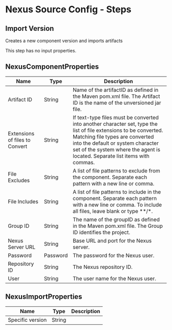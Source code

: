 
# Nexus Source Config - Steps

## Import Version

Creates a new component version and imports artifacts

This step has no input properties.


## NexusComponentProperties


| Name | Type | Description |
| --- | --- | --- |
| Artifact ID | String | Name of the artifactID as defined in the Maven pom.xml file. The Artifact ID is the name of the unversioned jar file. |
| Extensions of files to Convert | String | If text-type files must be converted into another character set, type the list of file extensions to be converted. Matching file types are converted into the default or system character set of the system where the agent is located. Separate list items with commas. |
| File Excludes | String | A list of file patterns to exclude from the component. Separate each pattern with a new line or comma. |
| File Includes | String | A list of file patterns to include in the component. Separate each pattern with a new line or comma. To include all files, leave blank or type \*\*/\*. |
| Group ID | String | The name of the groupID as defined in the Maven pom.xml file. The Group ID identifies the project. |
| Nexus Server URL | String | Base URL and port for the Nexus server. |
| Password | Password | The password for the Nexus user. |
| Repository ID | String | The Nexus repository ID. |
| User | String | The user name for the Nexus user. |

## NexusImportProperties


| Name | Type | Description |
| --- | --- | --- |
| Specific version | String |  |


